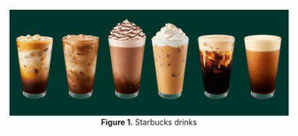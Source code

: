 <p align="center">
  <img src="img/starbucks.jpg" width="600px"></img>
  <br>
  <b>Figure 1.</b> Starbucks drinks
</p>



